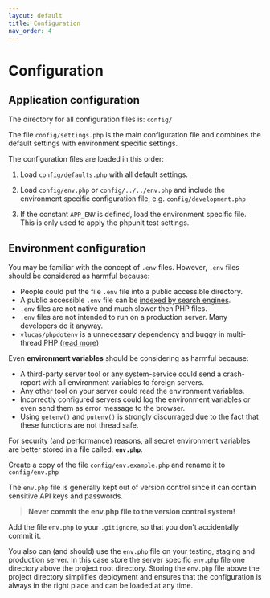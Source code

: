 ```yaml
---
layout: default
title: Configuration
nav_order: 4
---
```


# Configuration

## Application configuration 

The directory for all configuration files is: `config/`

The file `config/settings.php` is the main configuration file and combines 
the default settings with environment specific settings. 

The configuration files are loaded in this order:

1. Load `config/defaults.php` with all default settings.

2. Load `config/env.php` or `config/../../env.php` and include the environment specific configuration file, e.g. `config/development.php`

3. If the constant `APP_ENV` is defined, load the environment specific file. 
This is only used to apply the phpunit test settings.

## Environment configuration

You may be familiar with the concept of `.env` files. 
However, `.env` files should be considered as harmful because:

* People could put the file `.env` file into a public accessible directory.
* A public accessible `.env` file can be [indexed by search engines](https://www.google.com/search?q=DB_USERNAME+filetype%3Aenv).
* `.env` files are not native and much slower then PHP files.
* `.env` files are not intended to run on a production server. Many developers do it anyway.
* `vlucas/phpdotenv` is a unnecessary dependency and buggy in multi-thread PHP [(read more)](https://github.com/craftcms/cms/issues/3631)

Even **environment variables** should be considering as harmful because:

* A third-party server tool or any system-service could send a crash-report with all environment variables to foreign servers.
* Any other tool on your server could read the environment variables.
* Incorrectly configured servers could log the environment variables or even send them as error message to the browser. 
* Using `getenv()` and `putenv()` is strongly discurraged due to the fact that these functions are not thread safe.

For security (and performance) reasons, all secret environment variables 
are better stored in a file called: **`env.php`**.

Create a copy of the file `config/env.example.php` and rename it to
`config/env.php`

The `env.php` file is generally kept out of version control since it can contain sensitive API keys and passwords.
 
> **Never commit the env.php file to the version control system!**

Add the file `env.php` to your `.gitignore`, so that you don't accidentally commit it.

You also can (and should) use the `env.php` file on your testing, staging and production server.
In this case store the server specific `env.php` file one directory above the project root directory.
Storing the `env.php` file above the project directory simplifies deployment and ensures that the configuration is always in the right place and can be loaded at any time.
